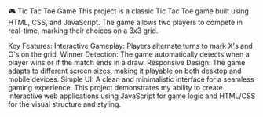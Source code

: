 🎮 Tic Tac Toe Game
This project is a classic Tic Tac Toe game built using HTML, CSS, and JavaScript. The game allows two players to compete in real-time, marking their choices on a 3x3 grid.

Key Features:
Interactive Gameplay: Players alternate turns to mark X's and O's on the grid.
Winner Detection: The game automatically detects when a player wins or if the match ends in a draw.
Responsive Design: The game adapts to different screen sizes, making it playable on both desktop and mobile devices.
Simple UI: A clean and minimalistic interface for a seamless gaming experience.
This project demonstrates my ability to create interactive web applications using JavaScript for game logic and HTML/CSS for the visual structure and styling.
